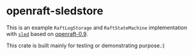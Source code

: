 # openraft-sledstore

This is an example `RaftLogStorage` and `RaftStateMachine`  implementation
with [`sled`](https://github.com/spacejam/sled) based on [openraft-0.9](https://github.com/datafuselabs/openraft/tree/release-0.9).

This crate is built mainly for testing or demonstrating purpose.:)
